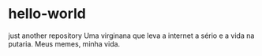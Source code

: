 # hello-world
just another repository 
Uma virginana que leva a internet a sério e a vida na putaria. Meus memes, minha vida.
